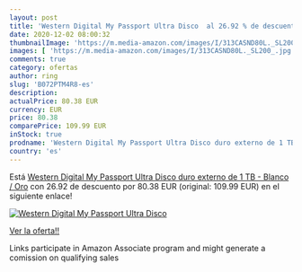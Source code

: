 ```yaml
---
layout: post
title: 'Western Digital My Passport Ultra Disco  al 26.92 % de descuento'
date: 2020-12-02 08:00:32
thumbnailImage: 'https://m.media-amazon.com/images/I/313CASND80L._SL200_.jpg'
images: [ 'https://m.media-amazon.com/images/I/313CASND80L._SL200_.jpg' ]
comments: true
category: ofertas
author: ring
slug: 'B072PTM4R8-es'
description:
actualPrice: 80.38 EUR
currency: EUR
price: 80.38
comparePrice: 109.99 EUR
inStock: true
prodname: 'Western Digital My Passport Ultra Disco duro externo de 1 TB - Blanco / Oro'
country: 'es'
---
```


Está [Western Digital My Passport Ultra Disco duro externo de 1 TB - Blanco / Oro](https://www.amazon.es/dp/B072PTM4R8/?tag=tolees-21) con 26.92 de descuento por 80.38 EUR (original: 109.99 EUR) en el siguiente enlace!

[![Western Digital My Passport Ultra Disco ](https://m.media-amazon.com/images/I/313CASND80L._SL200_.jpg)](https://www.amazon.es/dp/B072PTM4R8/?tag=tolees-21)

[Ver la oferta!!](https://www.amazon.es/dp/B072PTM4R8/?tag=tolees-21)

Links participate in Amazon Associate program and might generate a comission on qualifying sales


